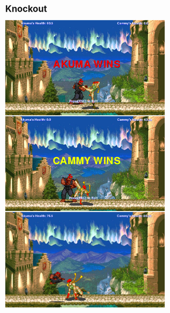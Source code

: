 # Knockout
<img src = "https://github.com/jhu1036/Knockout/blob/master/objectives/akuma%20wins%20screen.PNG" >
<img src = "https://github.com/jhu1036/Knockout/blob/master/objectives/cammy%20wins%20screen.PNG" >
<img src = "https://github.com/jhu1036/Knockout/blob/master/objectives/fight%20screen%203.PNG" >
